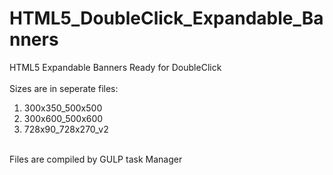 # HTML5_DoubleClick_Expandable_Banners
HTML5 Expandable Banners Ready for DoubleClick
<br><br>
Sizes are in seperate files:<br>
1) 300x350_500x500<br>
2) 300x600_500x600<br>
3) 728x90_728x270_v2<br>
<br>
Files are compiled by GULP task Manager